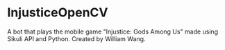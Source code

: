 # InjusticeOpenCV

A bot that plays the mobile game "Injustice: Gods Among Us" made using Sikuli API and Python. Created by William Wang.
